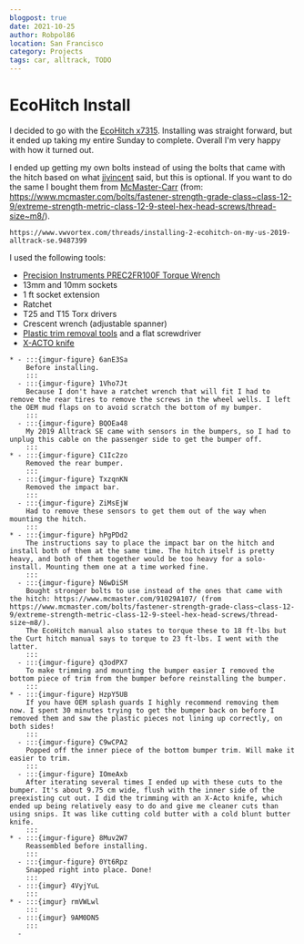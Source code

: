 ```yaml
---
blogpost: true
date: 2021-10-25
author: Robpol86
location: San Francisco
category: Projects
tags: car, alltrack, TODO
---
```


# EcoHitch Install

I decided to go with the [EcoHitch x7315](https://torkliftcentral.com/2015-2017-volkswagen-golf-sportwagen-alltrack-tsi-ecohitch).
Installing was straight forward, but it ended up taking my entire Sunday to complete. Overall I'm very happy with how it
turned out.

I ended up getting my own bolts instead of using the bolts that came with the hitch based on what
[jjvincent](https://www.vwvortex.com/threads/hitch-vs-warranty.8489450/#post-103482505) said, but this is optional. If you
want to do the same I bought them from [McMaster-Carr](https://www.mcmaster.com/91029A107/) (from:
https://www.mcmaster.com/bolts/fastener-strength-grade-class~class-12-9/extreme-strength-metric-class-12-9-steel-hex-head-screws/thread-size~m8/).

```{seealso}
https://www.vwvortex.com/threads/installing-2-ecohitch-on-my-us-2019-alltrack-se.9487399
```

I used the following tools:

* [Precision Instruments PREC2FR100F Torque Wrench](https://www.amazon.com/gp/product/B000YOX568)
* 13mm and 10mm sockets
* 1 ft socket extension
* Ratchet
* T25 and T15 Torx drivers
* Crescent wrench (adjustable spanner)
* [Plastic trim removal tools](https://www.amazon.com/gp/product/B005NMCE04) and a flat screwdriver
* [X-ACTO knife](https://www.amazon.com/gp/product/B00JWFIKOC)

```{list-table}
* - :::{imgur-figure} 6anE3Sa
    Before installing.
    :::
  - :::{imgur-figure} 1Vho7Jt
    Because I don't have a ratchet wrench that will fit I had to remove the rear tires to remove the screws in the wheel wells. I left the OEM mud flaps on to avoid scratch the bottom of my bumper.
    :::
  - :::{imgur-figure} BQOEa48
    My 2019 Alltrack SE came with sensors in the bumpers, so I had to unplug this cable on the passenger side to get the bumper off.
    :::
* - :::{imgur-figure} C1Ic2zo
    Removed the rear bumper.
    :::
  - :::{imgur-figure} TxzqnKN
    Removed the impact bar.
    :::
  - :::{imgur-figure} ZiMsEjW
    Had to remove these sensors to get them out of the way when mounting the hitch.
    :::
* - :::{imgur-figure} hPgPDd2
    The instructions say to place the impact bar on the hitch and install both of them at the same time. The hitch itself is pretty heavy, and both of them together would be too heavy for a solo-install. Mounting them one at a time worked fine.
    :::
  - :::{imgur-figure} N6wDiSM
    Bought stronger bolts to use instead of the ones that came with the hitch: https://www.mcmaster.com/91029A107/ (from https://www.mcmaster.com/bolts/fastener-strength-grade-class~class-12-9/extreme-strength-metric-class-12-9-steel-hex-head-screws/thread-size~m8/).
    The EcoHitch manual also states to torque these to 18 ft-lbs but the Curt hitch manual says to torque to 23 ft-lbs. I went with the latter.
    :::
  - :::{imgur-figure} q3odPX7
    To make trimming and mounting the bumper easier I removed the bottom piece of trim from the bumper before reinstalling the bumper.
    :::
* - :::{imgur-figure} HzpY5UB
    If you have OEM splash guards I highly recommend removing them now. I spent 30 minutes trying to get the bumper back on before I removed them and saw the plastic pieces not lining up correctly, on both sides!
    :::
  - :::{imgur-figure} C9wCPA2
    Popped off the inner piece of the bottom bumper trim. Will make it easier to trim.
    :::
  - :::{imgur-figure} IOmeAxb
    After iterating several times I ended up with these cuts to the bumper. It's about 9.75 cm wide, flush with the inner side of the preexisting cut out. I did the trimming with an X-Acto knife, which ended up being relatively easy to do and give me cleaner cuts than using snips. It was like cutting cold butter with a cold blunt butter knife.
    :::
* - :::{imgur-figure} 8Muv2W7
    Reassembled before installing.
    :::
  - :::{imgur-figure} 0Yt6Rpz
    Snapped right into place. Done!
    :::
  - :::{imgur} 4VyjYuL
    :::
* - :::{imgur} rmVWLwl
    :::
  - :::{imgur} 9AM0DN5
    :::
  -
```

